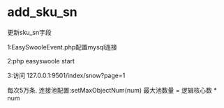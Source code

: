 # add_sku_sn

更新sku_sn字段  

1:EasySwooleEvent.php配置mysql连接  

2:php easyswoole start  

3:访问 127.0.0.1:9501/index/snow?page=1

每次5万条.
连接池配置:setMaxObjectNum(num) 最大池数量 = 逻辑核心数 * num

